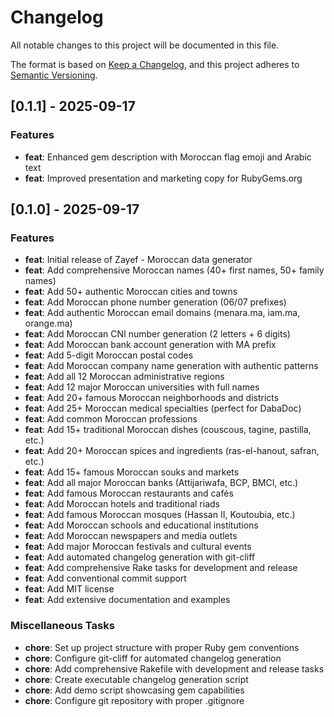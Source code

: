 # Changelog

All notable changes to this project will be documented in this file.

The format is based on [Keep a Changelog](https://keepachangelog.com/en/1.0.0/),
and this project adheres to [Semantic Versioning](https://semver.org/spec/v2.0.0.html).

## [0.1.1] - 2025-09-17

### Features
- **feat**: Enhanced gem description with Moroccan flag emoji and Arabic text
- **feat**: Improved presentation and marketing copy for RubyGems.org

## [0.1.0] - 2025-09-17

### Features
- **feat**: Initial release of Zayef - Moroccan data generator
- **feat**: Add comprehensive Moroccan names (40+ first names, 50+ family names)
- **feat**: Add 50+ authentic Moroccan cities and towns
- **feat**: Add Moroccan phone number generation (06/07 prefixes)
- **feat**: Add authentic Moroccan email domains (menara.ma, iam.ma, orange.ma)
- **feat**: Add Moroccan CNI number generation (2 letters + 6 digits)
- **feat**: Add Moroccan bank account generation with MA prefix
- **feat**: Add 5-digit Moroccan postal codes
- **feat**: Add Moroccan company name generation with authentic patterns
- **feat**: Add all 12 Moroccan administrative regions
- **feat**: Add 12 major Moroccan universities with full names
- **feat**: Add 20+ famous Moroccan neighborhoods and districts
- **feat**: Add 25+ Moroccan medical specialties (perfect for DabaDoc)
- **feat**: Add common Moroccan professions
- **feat**: Add 15+ traditional Moroccan dishes (couscous, tagine, pastilla, etc.)
- **feat**: Add 20+ Moroccan spices and ingredients (ras-el-hanout, safran, etc.)
- **feat**: Add 15+ famous Moroccan souks and markets
- **feat**: Add all major Moroccan banks (Attijariwafa, BCP, BMCI, etc.)
- **feat**: Add famous Moroccan restaurants and cafés
- **feat**: Add Moroccan hotels and traditional riads
- **feat**: Add famous Moroccan mosques (Hassan II, Koutoubia, etc.)
- **feat**: Add Moroccan schools and educational institutions
- **feat**: Add Moroccan newspapers and media outlets
- **feat**: Add major Moroccan festivals and cultural events
- **feat**: Add automated changelog generation with git-cliff
- **feat**: Add comprehensive Rake tasks for development and release
- **feat**: Add conventional commit support
- **feat**: Add MIT license
- **feat**: Add extensive documentation and examples

### Miscellaneous Tasks
- **chore**: Set up project structure with proper Ruby gem conventions
- **chore**: Configure git-cliff for automated changelog generation
- **chore**: Add comprehensive Rakefile with development and release tasks
- **chore**: Create executable changelog generation script
- **chore**: Add demo script showcasing gem capabilities
- **chore**: Configure git repository with proper .gitignore
